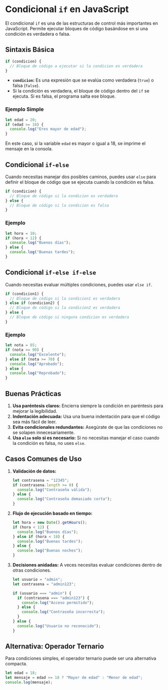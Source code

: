 # Condicional `if` en JavaScript

El condicional `if` es una de las estructuras de control más importantes en JavaScript. Permite ejecutar bloques de código basándose en si una condición es verdadera o falsa.

## Sintaxis Básica

```javascript
if (condicion) {
  // Bloque de código a ejecutar si la condicion es verdadera
}
```

- **`condicion`:** Es una expresión que se evalúa como verdadera (`true`) o falsa (`false`).
- Si la condición es verdadera, el bloque de código dentro del `if` se ejecuta. Si es falsa, el programa salta ese bloque.

### Ejemplo Simple

```javascript
let edad = 20;
if (edad >= 18) {
  console.log("Eres mayor de edad");
}
```

En este caso, si la variable `edad` es mayor o igual a 18, se imprime el mensaje en la consola.

## Condicional `if-else`

Cuando necesitas manejar dos posibles caminos, puedes usar `else` para definir el bloque de código que se ejecuta cuando la condición es falsa.

```javascript
if (condicion) {
  // Bloque de código si la condicion es verdadera
} else {
  // Bloque de código si la condicion es falsa
}
```

### Ejemplo

```javascript
let hora = 10;
if (hora < 12) {
  console.log("Buenos días");
} else {
  console.log("Buenas tardes");
}
```

## Condicional `if-else if-else`

Cuando necesitas evaluar múltiples condiciones, puedes usar `else if`.

```javascript
if (condicion1) {
  // Bloque de código si la condicion1 es verdadera
} else if (condicion2) {
  // Bloque de código si la condicion2 es verdadera
} else {
  // Bloque de código si ninguna condicion es verdadera
}
```

### Ejemplo

```javascript
let nota = 85;
if (nota >= 90) {
  console.log("Excelente");
} else if (nota >= 70) {
  console.log("Aprobado");
} else {
  console.log("Reprobado");
}
```

## Buenas Prácticas

1. **Usa paréntesis claros:** Encierra siempre la condición en paréntesis para mejorar la legibilidad.
2. **Indentación adecuada:** Usa una buena indentación para que el código sea más fácil de leer.
3. **Evita condicionales redundantes:** Asegúrate de que las condiciones no se solapen innecesariamente.
4. **Usa `else` solo si es necesario:** Si no necesitas manejar el caso cuando la condición es falsa, no uses `else`.

## Casos Comunes de Uso

1. **Validación de datos:**

   ```javascript
   let contrasena = "12345";
   if (contrasena.length >= 8) {
     console.log("Contraseña válida");
   } else {
     console.log("Contraseña demasiado corta");
   }
   ```

2. **Flujo de ejecución basado en tiempo:**

   ```javascript
   let hora = new Date().getHours();
   if (hora < 12) {
     console.log("Buenos días");
   } else if (hora < 18) {
     console.log("Buenas tardes");
   } else {
     console.log("Buenas noches");
   }
   ```

3. **Decisiones anidadas:**
   A veces necesitas evaluar condiciones dentro de otras condiciones.

   ```javascript
   let usuario = "admin";
   let contrasena = "admin123";

   if (usuario === "admin") {
     if (contrasena === "admin123") {
       console.log("Acceso permitido");
     } else {
       console.log("Contraseña incorrecta");
     }
   } else {
     console.log("Usuario no reconocido");
   }
   ```

## Alternativa: Operador Ternario

Para condiciones simples, el operador ternario puede ser una alternativa compacta.

```javascript
let edad = 18;
let mensaje = edad >= 18 ? "Mayor de edad" : "Menor de edad";
console.log(mensaje);
```
